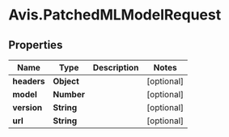 # Avis.PatchedMLModelRequest

## Properties

| Name        | Type       | Description | Notes      |
| ----------- | ---------- | ----------- | ---------- |
| **headers** | **Object** |             | [optional] |
| **model**   | **Number** |             | [optional] |
| **version** | **String** |             | [optional] |
| **url**     | **String** |             | [optional] |

